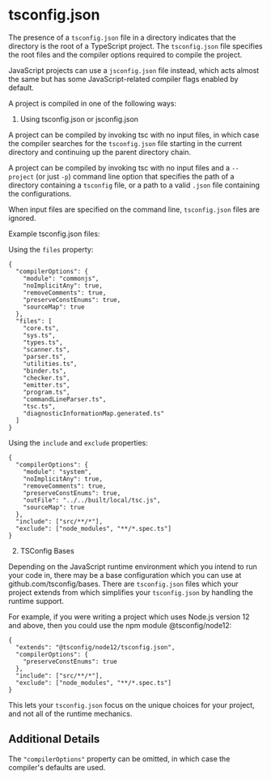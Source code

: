 # tsconfig.json

The presence of a `tsconfig.json` file in a directory indicates that the directory is the root of a TypeScript project. The `tsconfig.json` file specifies the root files and the compiler
options required to compile the project.

JavaScript projects can use a `jsconfig.json` file instead, which acts almost the same but has some JavaScript-related compiler flags enabled by default.

A project is compiled in one of the following ways:


1. Using tsconfig.json or jsconfig.json

A project can be compiled by invoking tsc with no input files, in which case the compiler searches for the `tsconfig.json` file starting in the current directory and continuing up the parent directory chain.

A project can be compiled by invoking tsc with no input files and a `--project` (or just `-p`) command line option that specifies the path of a directory containing a `tsconfig` file, or a path to a valid `.json` file containing
the configurations.

When input files are specified on the command line, `tsconfig.json` files are ignored.

Example tsconfig.json files:

Using the `files` property:
```
{
  "compilerOptions": {
    "module": "commonjs",
    "noImplicitAny": true,
    "removeComments": true,
    "preserveConstEnums": true,
    "sourceMap": true
  },
  "files": [
    "core.ts",
    "sys.ts",
    "types.ts",
    "scanner.ts",
    "parser.ts",
    "utilities.ts",
    "binder.ts",
    "checker.ts",
    "emitter.ts",
    "program.ts",
    "commandLineParser.ts",
    "tsc.ts",
    "diagnosticInformationMap.generated.ts"
  ]
}
```

Using the `include` and `exclude` properties:
```
{
  "compilerOptions": {
    "module": "system",
    "noImplicitAny": true,
    "removeComments": true,
    "preserveConstEnums": true,
    "outFile": "../../built/local/tsc.js",
    "sourceMap": true
  },
  "include": ["src/**/*"],
  "exclude": ["node_modules", "**/*.spec.ts"]
}
```

2. TSConfig Bases

Depending on the JavaScript runtime environment which you intend to run your code in, there may be a base configuration which you can use at github.com/tsconfig/bases. There are `tsconfig.json` files which your project extends from which
simplifies your `tsconfig.json` by handling the runtime support.

For example, if you were writing a project which uses Node.js version 12 and above, then you could use the npm module @tsconfig/node12:
```
{
  "extends": "@tsconfig/node12/tsconfig.json",
  "compilerOptions": {
    "preserveConstEnums": true
  },
  "include": ["src/**/*"],
  "exclude": ["node_modules", "**/*.spec.ts"]
}
```

This lets your `tsconfig.json` focus on the unique choices for your project, and not all of the runtime mechanics.

## Additional Details

The `"compilerOptions"` property can be omitted, in which case the compiler's defaults are used.


